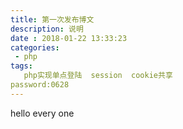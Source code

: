 ```yaml
---
title: 第一次发布博文
description: 说明
date : 2018-01-22 13:33:23
categories:
 - php
tags:
   php实现单点登陆  session  cookie共享
password:0628
---
```

hello every one